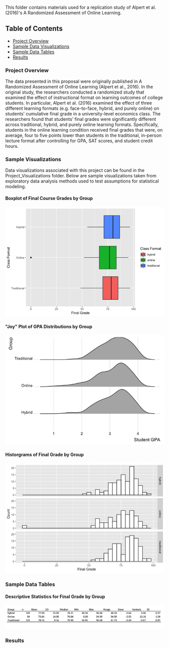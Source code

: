 This folder contains materials used for a replication study of Alpert et al. (2016)'s A Randomized Assessment of Online Learning. 

## Table of Contents 
* [Project Overview](#Project-Overview) 
* [Sample Data Visualizations](#Sample-Visualizations)
* [Sample Data Tables](#Sample-Data-Tables)
* [Results](#Results)



### Project Overview

The data presented in this proposal were originally published in A Randomized Assessment of Online Learning (Alpert et al., 2016). In the original study, the researchers conducted a randomized study that examined the effect of instructional format on learning outcomes of college students. In particular, Alpert et al. (2016) examined the effect of three different learning formats (e.g. face-to-face, hybrid, and purely online) on students’ cumulative final grade in a university-level economics class. The researchers found that students’ final grades were significantly different across traditional, hybrid, and purely online learning formats. Specifically, students in the online learning condition received final grades that were, on average, four to five points lower than students in the traditional, in-person lecture format after controlling for GPA, SAT scores, and student credit hours.




### Sample Visualizations 

Data visualizations associated with this project can be found in the Project_Visualizations folder. Below are sample visualizations taken from exploratory data analysis methods used to test assumptions for statistical modeling.



#### Boxplot of Final Course Grades by Group
![alt text](https://github.com/gzlupko/5123_Linear_Models/blob/main/Online_Learning_Study/project_visualizations/boxplot1_final_grades.jpeg) 

#### "Joy" Plot of GPA Distributions by Group
![alt text](https://github.com/gzlupko/5123_Linear_Models/blob/main/Online_Learning_Study/project_visualizations/gpa_distributions.jpeg)



#### Historgrams of Final Grade by Group
![alt text](https://github.com/gzlupko/5123_Linear_Models/blob/main/Online_Learning_Study/project_visualizations/course_grade_histogram.jpeg)


### Sample Data Tables

#### Descriptive Statistics for Final Grade by Group
![alt text](https://github.com/gzlupko/5123_Linear_Models/blob/main/Online_Learning_Study/data/final_grade_descriptives.png)





### Results

